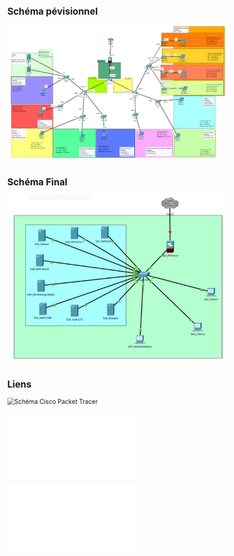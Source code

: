 ## Schéma pévisionnel

![](../Ressources/S12/SchemaReseauS01.png)

## Schéma Final 

![](../Ressources/S12/SchemaReseauFinal.png)

## Liens

![Schéma Cisco Packet Tracer](../Ressources/S12/Projet3_Final.pkt) 

![Synthèse Documentation](../Ressources/S12/Synthese_Documentation.md)

![Synthèse Matériel](../Ressources/S12/Synthese_Documentation.md)
